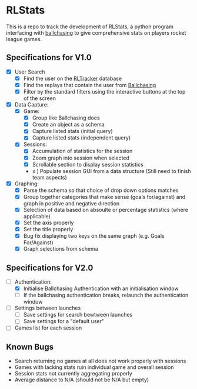 # RLStats

This is a repo to track the development of RLStats, a python program interfacing with [ballchasing](https://ballchasing.com/) to give comprehensive stats on players rocket league games.

## Specifications for V1.0

- [x] User Search
  - [x] Find the user on the [RLTracker](https://rocketleague.tracker.network/) database
  - [x] Find the replays that contain the user from [Ballchasing](https://ballchasing.com/)
  - [x] Filter by the standard filters using the interactive buttons at the top of the screen
- [x] Data Capture:
  - [x] Game:
    - [x] Group like Ballchasing does
    - [x] Create an object as a schema
    - [x] Capture listed stats (initial query)
    - [x] Capture listed stats (independent query)
  - [x] Sessions:
    - [x] Accumulation of statistics for the session
    - [x] Zoom graph into session when selected
    - [x] Scrollable section to display session statistics
    - x ] Populate session GUI from a data structure (Still need to finish team aspects)
- [x] Graphing:
  - [x] Parse the schema so that choice of drop down options matches
  - [x] Group together categories that make sense (goals for/against) and graph in positive and negative direction
  - [x] Selection of data based on absoulte or percentage statistics (where applicable)
  - [x] Set the axis properly
  - [x] Set the title properly
  - [x] Bug fix displaying two keys on the same graph (e.g. Goals For/Against)
  - [x] Graph selections from schema

## Specifications for V2.0

- [ ] Authentication:
  - [x] Initialise Ballchasing Authentication with an initialisation window
  - [ ] If the ballchasing authentication breaks, relaunch the authentication window
- [ ] Settings between launches
  - [ ] Save settings for search bewtween launches
  - [ ] Save settings for a "default user"
- [ ] Games list for each session

## Known Bugs

- Search returning no games at all does not work properly with sessions
- Games with lacking stats ruin individual game and overall session
- Session stats not currently aggregating properly
- Average distance to N/A (should not be N/A but empty)

